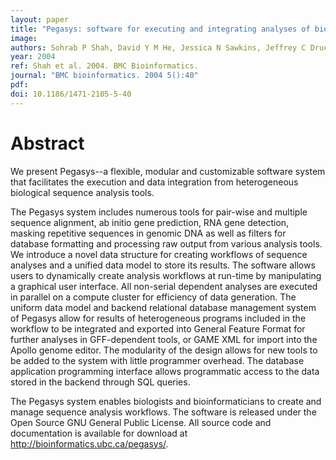 ```yaml
---
layout: paper
title: "Pegasys: software for executing and integrating analyses of biological sequences."
image: 
authors: Sohrab P Shah, David Y M He, Jessica N Sawkins, Jeffrey C Druce, Gerald Quon, Drew Lett, Grace X Y Zheng, Tao Xu, B F Francis Ouellette
year: 2004
ref: Shah et al. 2004. BMC Bioinformatics.
journal: "BMC bioinformatics. 2004 5():40"
pdf: 
doi: 10.1186/1471-2105-5-40
---
```


# Abstract

We present Pegasys--a flexible, modular and customizable software system that facilitates the execution and data integration from heterogeneous biological sequence analysis tools.

The Pegasys system includes numerous tools for pair-wise and multiple sequence alignment, ab initio gene prediction, RNA gene detection, masking repetitive sequences in genomic DNA as well as filters for database formatting and processing raw output from various analysis tools. We introduce a novel data structure for creating workflows of sequence analyses and a unified data model to store its results. The software allows users to dynamically create analysis workflows at run-time by manipulating a graphical user interface. All non-serial dependent analyses are executed in parallel on a compute cluster for efficiency of data generation. The uniform data model and backend relational database management system of Pegasys allow for results of heterogeneous programs included in the workflow to be integrated and exported into General Feature Format for further analyses in GFF-dependent tools, or GAME XML for import into the Apollo genome editor. The modularity of the design allows for new tools to be added to the system with little programmer overhead. The database application programming interface allows programmatic access to the data stored in the backend through SQL queries.

The Pegasys system enables biologists and bioinformaticians to create and manage sequence analysis workflows. The software is released under the Open Source GNU General Public License. All source code and documentation is available for download at http://bioinformatics.ubc.ca/pegasys/.

